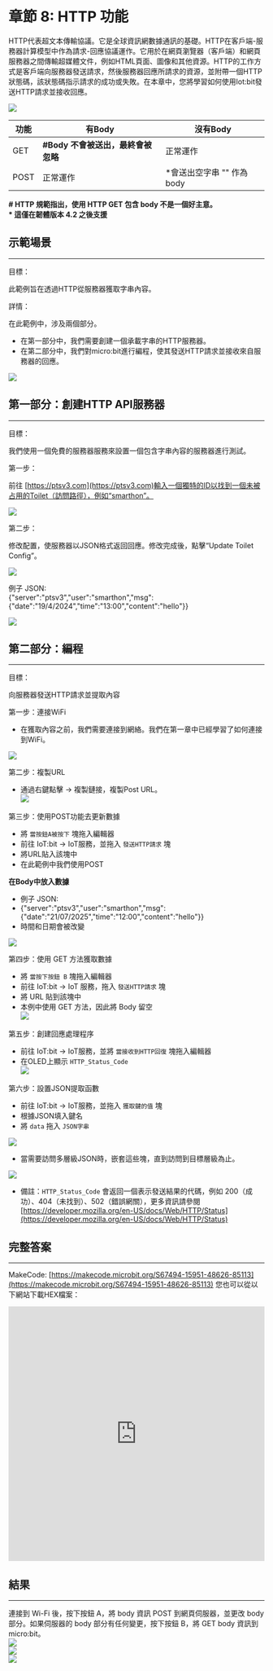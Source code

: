 # 章節 8: HTTP 功能

HTTP代表超文本傳輸協議。它是全球資訊網數據通訊的基礎。HTTP在客戶端-服務器計算模型中作為請求-回應協議運作。它用於在網頁瀏覽器（客戶端）和網頁服務器之間傳輸超媒體文件，例如HTML頁面、圖像和其他資源。HTTP的工作方式是客戶端向服務器發送請求，然後服務器回應所請求的資源，並附帶一個HTTP狀態碼，該狀態碼指示請求的成功或失敗。在本章中，您將學習如何使用Iot:bit發送HTTP請求並接收回應。<br>
 
![](images/Ch8_v2/HTTP_intro.png)<br>

| 功能 | 有Body | 沒有Body |
| -- | -- | -- | 
| GET |<b>#Body 不會被送出，最終會被忽略</b>| 正常運作 |	
| POST | 正常運作 | *會送出空字串 "" 作為 body |

<b># HTTP 規範指出，使用 HTTP GET 包含 body 不是一個好主意。</b><br>
<b>* 這僅在韌體版本 4.2 之後支援</b><br>

## 示範場景
<HR>

<span id="subtitle">目標：<BR><P>

此範例旨在透過HTTP從服務器獲取字串內容。<br>

<span id="subtitle">詳情：<BR><P>

在此範例中，涉及兩個部分。<br>

- 在第一部分中，我們需要創建一個承載字串的HTTP服務器。<br>
- 在第二部分中，我們對micro:bit進行編程，使其發送HTTP請求並接收來自服務器的回應。<br>

![](images/Ch8_v2/HTTP_scenario.png)<br>

## 第一部分：創建HTTP API服務器
<HR>

<span id="subtitle">目標：<BR><P>

我們使用一個免費的服務器服務來設置一個包含字串內容的服務器進行測試。<br>

<span id="subtitle">第一步：<BR><P>

前往 [https://ptsv3.com](https://ptsv3.com)輸入一個獨特的ID以找到一個未被占用的Toilet（訪問路徑），例如“smarthon”。<br>

![](images/Ch8_v2/http_3.png)<br>
 
<span id="subtitle">第二步：<BR><P>

修改配置，使服務器以JSON格式返回回應。修改完成後，點擊“Update Toilet Config”。<br>
 
 ![](images/Ch8_v2/http_4_1.png)<br>

例子 JSON:<br>
{"server":"ptsv3","user":"smarthon","msg":{"date":"19/4/2024","time":"13:00","content":"hello"}}<br>

![](images/Ch8_v2/http_5.png)<br>

## 第二部分：編程
<hr>


<span id="subtitle">目標：<BR><P>

向服務器發送HTTP請求並提取內容<br>


<span id="subtitle">第一步：連接WiFi<BR><P>
- 在獲取內容之前，我們需要連接到網絡。我們在第一章中已經學習了如何連接到WiFi。<br>

 ![](images/Ch8_v2/http_6.png)<br>
 

<span id="subtitle">第二步：複製URL<BR><P>

- 通過右鍵點擊 -> 複製鏈接，複製Post URL。<br>
![](images/Ch8_v2/http_7.png)<br>
 
<span id="subtitle">第三步：使用POST功能去更新數據<BR><P>
- 將 `當按鈕A被按下` 塊拖入編輯器<br>
- 前往 IoT:bit -> IoT服務，並拖入 `發送HTTP請求` 塊<br>
- 將URL貼入該塊中<br>
- 在此範例中我們使用POST<br>

**在Body中放入數據**
- 例子 JSON:<br>
- {"server":"ptsv3","user":"smarthon","msg":{"date":"21/07/2025","time":"12:00","content":"hello"}}<br>
- 時間和日期會被改變<br>

![](images/Ch8_v2/http_8.png)<br>
 
<span id="subtitle">第四步：使用 GET 方法獲取數據<BR><P>

- 將 `當按下按鈕 B` 塊拖入編輯器<br>
- 前往 IoT:bit -> IoT 服務，拖入 `發送HTTP請求` 塊<br>
- 將 URL 貼到該塊中<br>
- 本例中使用 GET 方法，因此將 Body 留空<br>
 ![](images/Ch8_v2/http_9.png)<br>


<span id="subtitle">第五步：創建回應處理程序<BR><P>

- 前往 IoT:bit -> IoT服務，並將 `當接收到HTTP回復` 塊拖入編輯器<br>
- 在OLED上顯示 `HTTP_Status_Code`<br>
![](images/Ch8_v2/http_10.png)<br>

<span id="subtitle">第六步：設置JSON提取函數<BR><P>

- 前往 IoT:bit -> IoT服務，並拖入 `獲取鍵的值` 塊<br>
- 根據JSON填入鍵名<br>
- 將 `data` 拖入 `JSON字串`<br>

![](images/Ch8_v2/http_11.png)<br>

- 當需要訪問多層級JSON時，嵌套這些塊，直到訪問到目標層級為止。<br>

![](images/Ch8_v2/http_12.png)<br>


- 備註：`HTTP_Status_Code` 會返回一個表示發送結果的代碼，例如 200（成功）、404（未找到）、502（錯誤網關），更多資訊請參閱 [https://developer.mozilla.org/en-US/docs/Web/HTTP/Status](https://developer.mozilla.org/en-US/docs/Web/HTTP/Status)<br>

## 完整答案
<HR>

MakeCode: [https://makecode.microbit.org/S67494-15951-48626-85113](https://makecode.microbit.org/S67494-15951-48626-85113)
您也可以從以下網站下載HEX檔案：<br>

<iframe src="https://makecode.microbit.org/S67494-15951-48626-85113" width="100%" height="500" frameborder="0"></iframe>

## 結果
<HR>

連接到 Wi-Fi 後，按下按鈕 A，將 body 資訊 POST 到網頁伺服器，並更改 body 部分。如果伺服器的 body 部分有任何變更，按下按鈕 B，將 GET body 資訊到 micro:bit。<br>
![](images/Ch8_v2/http_14.png)<br>
![](images/Ch8_v2/http_16.png)<br>
![](images/Ch8_v2/http_15.jpg)<br>

  

 
